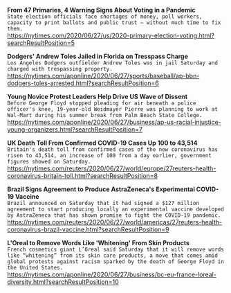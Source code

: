 **From 47 Primaries, 4 Warning Signs About Voting in a Pandemic**\
`State election officials face shortages of money, poll workers, capacity to print ballots and public trust — without much time to fix them.`\
https://nytimes.com/2020/06/27/us/2020-primary-election-voting.html?searchResultPosition=5

**Dodgers' Andrew Toles Jailed in Florida on Tresspass Charge**\
`Los Angeles Dodgers outfielder Andrew Toles was in jail Saturday and charged with trespassing property.`\
https://nytimes.com/aponline/2020/06/27/sports/baseball/ap-bbn-dodgers-toles-arrested.html?searchResultPosition=6

**Young Novice Protest Leaders Help Drive US Wave of Dissent**\
`Before George Floyd stopped pleading for air beneath a police officer's knee, 19-year-old Weidmayer Pierre was planning to work at Wal-Mart during his summer break from Palm Beach State College.`\
https://nytimes.com/aponline/2020/06/27/business/ap-us-racial-injustice-young-organizers.html?searchResultPosition=7

**UK Death Toll From Confirmed COVID-19 Cases Up 100 to 43,514**\
`Britain's death toll from confirmed cases of the new coronavirus has risen to 43,514, an increase of 100 from a day earlier, government figures showed on Saturday.`\
https://nytimes.com/reuters/2020/06/27/world/europe/27reuters-health-coronavirus-britain-toll.html?searchResultPosition=8

**Brazil Signs Agreement to Produce AstraZeneca's Experimental COVID-19 Vaccine**\
`Brazil announced on Saturday that it had signed a $127 million agreement to start producing locally an experimental vaccine developed by AstraZeneca that has shown promise to fight the COVID-19 pandemic. `\
https://nytimes.com/reuters/2020/06/27/world/americas/27reuters-health-coronavirus-brazil-vaccine.html?searchResultPosition=9

**L'Oreal to Remove Words Like 'Whitening' From Skin Products**\
`French cosmetics giant L’Oreal said Saturday that it will remove words like “whitening” from its skin care products, a move that comes amid global protests against racism sparked by the death of George Floyd in the United States. `\
https://nytimes.com/aponline/2020/06/27/business/bc-eu-france-loreal-diversity.html?searchResultPosition=10

